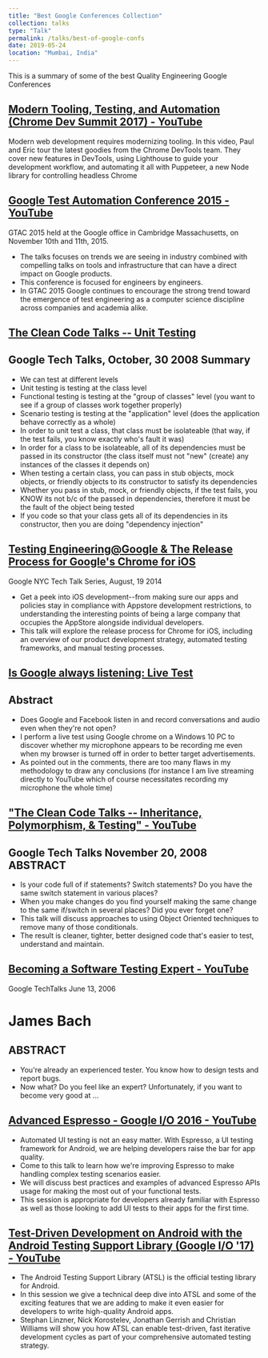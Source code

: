 ```yaml
---
title: "Best Google Conferences Collection"
collection: talks
type: "Talk"
permalink: /talks/best-of-google-confs
date: 2019-05-24
location: "Mumbai, India"
---
```


This is a summary of some of the best Quality Engineering Google Conferences

[Modern Tooling, Testing, and Automation (Chrome Dev Summit 2017) - YouTube](http://bit.ly/2Wvr7bL)
------
Modern web development requires modernizing tooling. In this video, Paul and Eric tour the latest goodies from the Chrome DevTools team.
They cover new features in DevTools, using Lighthouse to guide your development workflow, and automating it all with Puppeteer,
a new Node library for controlling headless Chrome

[Google Test Automation Conference 2015 - YouTube](http://bit.ly/2X2rHe1)
------
GTAC 2015 held at the Google office in Cambridge Massachusetts, on November 10th and 11th, 2015.
- The talks focuses on trends we are seeing in industry combined with compelling talks on tools and infrastructure that can have
a direct impact on Google products.
- This conference is focused for engineers by engineers.
- In GTAC 2015 Google continues to encourage the strong trend toward the emergence of test engineering as a computer science
discipline across companies and academia alike.

[The Clean Code Talks -- Unit Testing](http://bit.ly/2JC6lB6)
------
Google Tech Talks, October, 30 2008
Summary
---
- We can test at different levels
- Unit testing is testing at the class level
- Functional testing is testing at the "group of classes" level (you want to see if a group of classes work together properly)
- Scenario testing is testing at the "application" level (does the application behave correctly as a whole)
- In order to unit test a class, that class must be isolateable (that way, if the test fails, you know exactly who's fault it was)
- In order for a class to be isolateable, all of its dependencies must be passed in its constructor (the class itself must not "new" (create) any instances of the classes it depends on)
- When testing a certain class, you can pass in stub objects, mock objects, or friendly objects to its constructor to satisfy its dependencies
- Whether you pass in stub, mock, or friendly objects, if the test fails, you KNOW its not b/c of the passed in dependencies, therefore it must be the fault of the object being tested
- If you code so that your class gets all of its dependencies in its constructor, then you are doing "dependency injection"

[Testing Engineering@Google & The Release Process for Google's Chrome for iOS](http://bit.ly/2XbtddX)
------
Google NYC Tech Talk Series, August, 19 2014
- Get a peek into iOS development--from making sure our apps and policies stay in compliance with Appstore development restrictions,
 to understanding the interesting points of being a large company that occupies the AppStore alongside individual developers.
- This talk will explore the release process for Chrome for iOS, including an overview of our product development strategy,
 automated testing frameworks, and manual testing processes.

[Is Google always listening: Live Test](http://bit.ly/2QqWC16)
------
Abstract
---
- Does Google and Facebook listen in and record conversations and audio even when they're not open?
- I perform a live test using Google chrome on a Windows 10 PC to discover whether my microphone appears to be recording me
 even when my browser is turned off in order to better target advertisements.
- As pointed out in the comments, there are too many flaws in my methodology to draw any conclusions
 (for instance I am live streaming directly to YouTube which of course necessitates recording my microphone the whole time)

["The Clean Code Talks  -- Inheritance, Polymorphism, & Testing" - YouTube](http://bit.ly/2wjxboV)
------
Google Tech Talks
November 20, 2008
ABSTRACT
---
- Is your code full of if statements? Switch statements? Do you have the same switch statement in various places?
- When you make changes do you find yourself making the same change to the same if/switch in several places? Did you ever forget one?
- This talk will discuss approaches to using Object Oriented techniques to remove many of those conditionals.
- The result is cleaner, tighter, better designed code that's easier to test, understand and maintain.

[Becoming a Software Testing Expert - YouTube](http://bit.ly/2YL6MMU)
------
Google TechTalks
June 13, 2006
# James Bach
ABSTRACT
---
- You're already an experienced tester. You know how to design tests and report bugs.
- Now what? Do you feel like an expert? Unfortunately, if you want to become very good at ...

[Advanced Espresso - Google I/O 2016 - YouTube](http://bit.ly/2Xbu3aB)
------
- Automated UI testing is not an easy matter. With Espresso, a UI testing framework for Android,
 we are helping developers raise the bar for app quality.
- Come to this talk to learn how we're improving Espresso to make handling complex testing scenarios easier.
- We will discuss best practices and examples of advanced Espresso APIs usage for making the most out of your functional tests.
- This session is appropriate for developers already familiar with Espresso as well as those looking to add UI tests to their apps
 for the first time.

[Test-Driven Development on Android with the Android Testing Support Library (Google I/O '17) - YouTube](http://bit.ly/2Wqt60J)
------
- The Android Testing Support Library (ATSL) is the official testing library for Android.
- In this session we give a technical deep dive into ATSL and some of the exciting features that we are adding to make
 it even easier for developers to write high-quality Android apps.
- Stephan Linzner, Nick Korostelev, Jonathan Gerrish and Christian Williams will show you how ATSL can enable test-driven,
 fast iterative development cycles as part of your comprehensive automated testing strategy.

